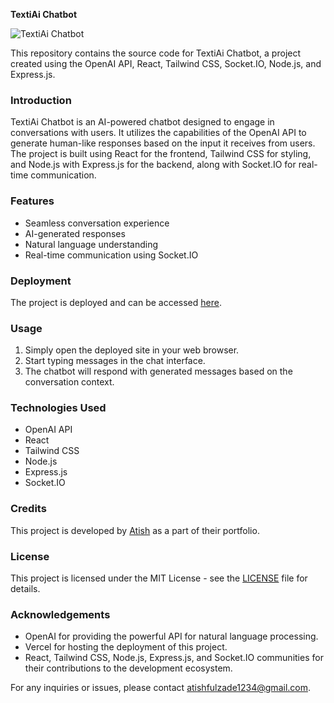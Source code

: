 **TextiAi Chatbot**

![TextiAi Chatbot](https://code-alpha-chatbot-17ospy39u-atishs-projects-55a5a6a4.vercel.app/)

This repository contains the source code for TextiAi Chatbot, a project created using the OpenAI API, React, Tailwind CSS, Socket.IO, Node.js, and Express.js.

### Introduction
TextiAi Chatbot is an AI-powered chatbot designed to engage in conversations with users. It utilizes the capabilities of the OpenAI API to generate human-like responses based on the input it receives from users. The project is built using React for the frontend, Tailwind CSS for styling, and Node.js with Express.js for the backend, along with Socket.IO for real-time communication.

### Features
- Seamless conversation experience
- AI-generated responses
- Natural language understanding
- Real-time communication using Socket.IO

### Deployment
The project is deployed and can be accessed [here](https://code-alpha-chatbot-17ospy39u-atishs-projects-55a5a6a4.vercel.app/).

### Usage
1. Simply open the deployed site in your web browser.
2. Start typing messages in the chat interface.
3. The chatbot will respond with generated messages based on the conversation context.

### Technologies Used
- OpenAI API
- React
- Tailwind CSS
- Node.js
- Express.js
- Socket.IO

### Credits
This project is developed by [Atish](https://github.com/Atishfulzade) as a part of their portfolio.

### License
This project is licensed under the MIT License - see the [LICENSE](LICENSE) file for details.

### Acknowledgements
- OpenAI for providing the powerful API for natural language processing.
- Vercel for hosting the deployment of this project.
- React, Tailwind CSS, Node.js, Express.js, and Socket.IO communities for their contributions to the development ecosystem.

For any inquiries or issues, please contact [atishfulzade1234@gmail.com](mailto:atishfulzade1234@gmail.com).
